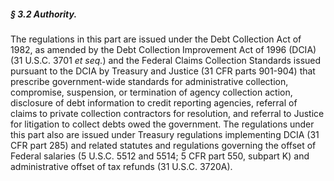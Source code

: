 ##### § 3.2 Authority. #####

The regulations in this part are issued under the Debt Collection Act of 1982, as amended by the Debt Collection Improvement Act of 1996 (DCIA) (31 U.S.C. 3701 *et seq.*) and the Federal Claims Collection Standards issued pursuant to the DCIA by Treasury and Justice (31 CFR parts 901-904) that prescribe government-wide standards for administrative collection, compromise, suspension, or termination of agency collection action, disclosure of debt information to credit reporting agencies, referral of claims to private collection contractors for resolution, and referral to Justice for litigation to collect debts owed the government. The regulations under this part also are issued under Treasury regulations implementing DCIA (31 CFR part 285) and related statutes and regulations governing the offset of Federal salaries (5 U.S.C. 5512 and 5514; 5 CFR part 550, subpart K) and administrative offset of tax refunds (31 U.S.C. 3720A).